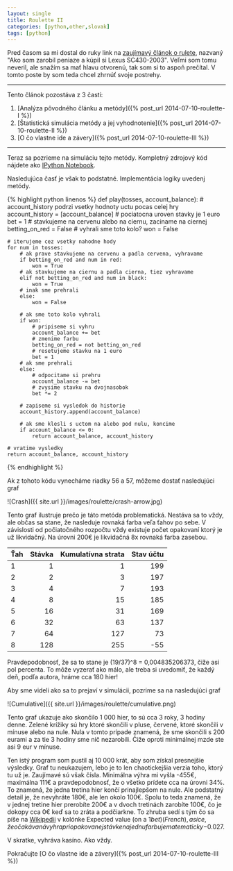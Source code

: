 ```yaml
---
layout: single
title: Roulette II
categories: [python,other,slovak]
tags: [python]
---
```


Pred časom sa mi dostal do ruky link na [zaujímavý článok o rulete](http://braniblog.info/2/?fb_action_ids=10204512621958174&fb_action_types=og.likes), nazvaný "Ako som zarobil peniaze a kúpil si Lexus SC430-2003". Veľmi som tomu neveril, ale snažím sa mať hlavu otvorenú, tak som si to aspoň prečítal. V tomto poste by som teda chcel zhrnúť svoje postrehy.

---

Tento článok pozostáva z 3 častí:

1. [Analýza pôvodného článku a metódy]({% post_url 2014-07-10-roulette-I %})
2. [Štatistická simulácia metódy a jej vyhodnotenie]({% post_url 2014-07-10-roulette-II %})
3. [O čo vlastne ide a závery]({% post_url 2014-07-10-roulette-III %})

---

Teraz sa pozrieme na simuláciu tejto metódy. Kompletný zdrojový kód nájdete ako [IPython Notebook](http://nbviewer.ipython.org/gist/mirosval/dda218a0ae7cb1ab9449).

Nasledujúca časť je však to podstatné. Implementácia logiky uvedenj metódy.

{% highlight python linenos %}
def play(tosses, account_balance):
    # account_history podrzi vsetky hodnoty uctu pocas celej hry
    account_history = [account_balance]
    # pociatocna uroven stavky je 1 euro
    bet = 1
    # stavkujeme na cervenu alebo na ciernu, zaciname na ciernej
    betting_on_red = False
    # vyhrali sme toto kolo?
    won = False
    
    # iterujeme cez vsetky nahodne hody
    for num in tosses:    
        # ak prave stavkujeme na cervenu a padla cervena, vyhravame
        if betting_on_red and num in red:
            won = True
        # ak stavkujeme na ciernu a padla cierna, tiez vyhravame
        elif not betting_on_red and num in black:
            won = True
        # inak sme prehrali
        else:
            won = False
        
        # ak sme toto kolo vyhrali
        if won:
            # pripiseme si vyhru
            account_balance += bet
            # zmenime farbu
            betting_on_red = not betting_on_red
            # resetujeme stavku na 1 euro
            bet = 1
        # ak sme prehrali
        else:
            # odpocitame si prehru
            account_balance -= bet
            # zvysime stavku na dvojnasobok
            bet *= 2
        
        # zapiseme si vysledok do historie
        account_history.append(account_balance)
        
        # ak sme klesli s uctom na alebo pod nulu, koncime
        if account_balance <= 0:
            return account_balance, account_history

    # vratime vysledky
    return account_balance, account_history
{% endhighlight %}

Ak z tohoto kódu vynecháme riadky 56 a 57, môžeme dostať nasledujúci graf

![Crash]({{ site.url }}/images/roulette/crash-arrow.jpg)

Tento graf ilustruje prečo je táto metóda problematická. Nestáva sa to vždy, ale občas sa stane, že nasleduje rovnaká farba veľa ťahov po sebe. V závislosti od počiatočného rozpočtu vždy existuje počet opakovaní ktorý je už likvidačný. Na úrovni 200&euro; je likvidačná 8x rovnaká farba zasebou.

| Ťah | Stávka | Kumulatívna strata | Stav účtu |
|-----|-------:|-------------------:|----------:|
| 1   |      1 |                  1 |       199 |
| 2   |      2 |                  3 |       197 |
| 3   |      4 |                  7 |       193 |
| 4   |      8 |                 15 |       185 |
| 5   |     16 |                 31 |       169 |
| 6   |     32 |                 63 |       137 |
| 7   |     64 |                127 |        73 |
| 8   |    128 |                255 |       -55 |

Pravdepodobnosť, že sa to stane je (19/37)^8 = 0,004835206373, čiže asi pol percenta. To môže vyzerať ako málo, ale treba si uvedomiť, že každý deň, podľa autora, hráme cca 180 hier!

Aby sme videli ako sa to prejaví v simulácii, pozrime sa na nasledujúci graf

![Cumulative]({{ site.url }}/images/roulette/cumulative.png)

Tento graf ukazuje ako skončilo 1 000 hier, to sú cca 3 roky, 3 hodiny denne. Zelené krížiky sú hry ktoré skončili v pluse, červené, ktoré skončili v mínuse alebo na nule. Nula v tomto prípade znamená, že sme skončili s 200 eurami a za tie 3 hodiny sme nič nezarobili. Čiže oproti minimálnej mzde ste asi 9 eur v mínuse.

Ten istý program som pustil aj 10 000 krát, aby som získal presnejšie výsledky. Graf tu neukazujem, lebo je to len chaotickejšia verzia toho, ktorý tu už je. Zaujímavé sú však čísla. Minimálna výhra mi vyšla -455&euro;, maximálna 111&euro; a pravdepodobnosť, že o všetko prídete cca na úrovni 34%. To znamená, že jedna tretina hier končí prinajlepšom na nule. Ale podstatný detail je, že nevyhráte 180&euro;, ale len okolo 100&euro;. Spolu to teda znamená, že v jednej tretine hier prerobíte 200&euro; a v dvoch tretinách zarobíte 100&euro;, čo je dokopy cca 0&euro; keď sa to zráta a podčiarkne. To zhruba sedí s tým čo sa píše na [Wikipedii](http://en.wikipedia.org/wiki/Roulette) v kolónke Expected value (on a $1 bet) (French), a síce, že očakávaná vyhra pri opakovanej stávke na jednu farbu je matematicky -$0.027.

V skratke, vyhráva kasíno. Ako vždy.

Pokračujte [O čo vlastne ide a závery]({% post_url 2014-07-10-roulette-III %})
